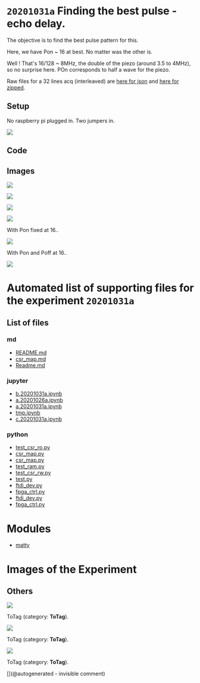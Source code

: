 # `20201031a` Finding the best pulse - echo delay.

The objective is to find the best pulse pattern for this.

Here, we have Pon ~ 16 at best. No matter was the other is.

Well ! That's 16/128 ~ 8MHz, the double of the piezo (around 3.5 to 4MHz), so no surprise here. POn corresponds to half a wave for the piezo.

Raw files for a 32 lines acq (interleaved) are [here for json](/matty/20201031a/32_lines.json) and [here for zipped](/matty/20201031a/32_lines.zip).


## Setup

No raspberry pi plugged in. Two jumpers in.

![](/matty/20201031a/P_20201031_142109.jpg)


## Code

## Images

![](/matty/20201031a/Acq_0.png)

![](/matty/20201031a/2nd_echo.png)

![](/matty/20201031a/amplitude.png)

![](/matty/20201031a/interdelay.png)

With Pon fixed at 16.. 

![](/matty/20201031a/pint.png)

With Pon and Poff at 16..

![](/matty/20201031a/pdamp.png)


# Automated list of supporting files for the __experiment `20201031a`__

## List of files

### md

* [README.md](/matty/20201031a/fpga_ctrl/README.md)
* [csr_map.md](/matty/20201031a/fpga_ctrl/csr_map.md)
* [Readme.md](/matty/20201031a/Readme.md)


### jupyter

* [b.20201031a.ipynb](/matty/20201031a/b.20201031a.ipynb)
* [a.20201026a.ipynb](/matty/20201031a/fpga_ctrl/a.20201026a.ipynb)
* [a.20201031a.ipynb](/matty/20201031a/a.20201031a.ipynb)
* [tmp.ipynb](/tmp.ipynb)
* [c.20201031a.ipynb](/matty/20201031a/c.20201031a.ipynb)


### python

* [test_csr_ro.py](/matty/20201031a/fpga_ctrl/test_csr_ro.py)
* [csr_map.py](/matty/20201031a/csr_map.py)
* [csr_map.py](/matty/20201031a/fpga_ctrl/csr_map.py)
* [test_ram.py](/matty/20201031a/fpga_ctrl/test_ram.py)
* [test_csr_rw.py](/matty/20201031a/fpga_ctrl/test_csr_rw.py)
* [test.py](/matty/20201031a/fpga_ctrl/test.py)
* [ftdi_dev.py](/matty/20201031a/fpga_ctrl/ftdi_dev.py)
* [fpga_ctrl.py](/matty/20201031a/fpga_ctrl/fpga_ctrl.py)
* [ftdi_dev.py](/matty/20201031a/ftdi_dev.py)
* [fpga_ctrl.py](/matty/20201031a/fpga_ctrl.py)





# Modules

* [matty](/matty/)




# Images of the Experiment

## Others

![](/matty/20201031a/Acq_0.png)

ToTag (category: __ToTag__).

![](/matty/20201031a/2nd_echo.png)

ToTag (category: __ToTag__).

![](/matty/20201031a/pdamp.png)

ToTag (category: __ToTag__).










[](@autogenerated - invisible comment)